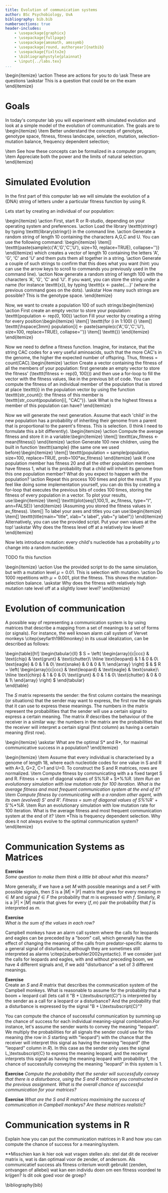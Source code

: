```yaml
---
title: Evolution of communication systems
author: BSc Psychobiology, UvA
bibliography: bib.bib
numbersections: true
header-includes:
    - \usepackage{graphicx}
    - \usepackage{fullpage}
    - \usepackage{amsmath, amssymb}
    - \usepackage[round, authoryear]{natbib}
    - \usepackage{fixltx2e}
    - \bibliographystyle{plainnat}
    - \input{../labs.tex}
...
```


\begin{itemize}
\action These are actions for you to do
\ask These are questions
\askstar This is a question that could be on the exam
\end{itemize}

# Goals

In today's computer lab you will experiment with simulated evolution and look at a simple model of the evolution of communication. The goals are to
\begin{itemize}
\item Better understand the concepts of genotype, genotype space, fitness, fitness landscape, selection, mutation, selection-mutation balance, frequency dependent selection;

\item See how these concepts can be formalized in a computer program;
\item Appreciate both the power and the limits of natural selection.
\end{itemize}

# Simulated Evolution

In the first part of this computer lab we will simulate the evolution of a (DNA) string of letters under a particular fitness function by using R. 

Lets start by creating an individual of our population: 

\begin{itemize}
    \action First, start R or R-studio, depending on your operating system and preferences.
    \action Load the library \texttt{stringr} by typing \texttt{library(stringr)} in the command line.
    \action Generate a random string of length 10 containing the characters A,G,C and U. You can use the following command:
    \begin{itemize}
        \item[] \texttt{paste(sample(c('A','G','C','U'), size=10, replace=TRUE), collapse='')}
    \end{itemize} which creates a vector of length 10 containing the letters 'A', 'G', 'C' and 'U' and them puts them all together in a string.
    \action Generate a couple of such strings to confirm that this does what you want (hint: you can use the arrow keys to scroll to commands you previously used in the command line).
    \action Now generate a random string of length 100 with the characters 'A', 'G', 'C' and 'U'. If you want, you can store the string under a name (for instance \texttt{x}), by typing \texttt{x <- paste(....}' (where the previous command goes on the dots).
    \askstar How many such strings are possible? This is the genotype space.
\end{itemize}

Now, we want to create a population 100 of such strings:\begin{itemize}
    \action First create an empty vector to store your population: \texttt{population <- rep(0, 100)}
    \action Fill your vector by creating a string for every position:\begin{itemize}
        \item[] \texttt{for (i in 1:100) \{}
        \item[] \texttt{\hspace{3mm} population[i] <- paste(sample(c('A','G','C','U'), size=100, replace=TRUE), collapse='')}
        \item[] \texttt{\}}
    \end{itemize}
\end{itemize}

Now we need to define a fitness function. Imagine, for instance, that the string CAC codes for a very useful aminoacids, such that the more CAC's in the genome, the higher the expected number of offspring. Thus, fitness = count(CAC).\begin{itemize}
    \action Create a vector containing the fitness of all the members of your population: first generate an empty vector to store the fitness' (\texttt{fitness <- rep(0, 100)}) and then use a for-loop to fill the vector with the fitness values, like in the previous bit of code. You can compute the fitness of an individual member of the population that is stored at place \texttt{i} in the population vector by using the function \texttt{str\_count(}: the fitness of this member is \texttt{str\_count(population[i], "CAC")}.
    \ask What is the highest fitness a member of this population can have?
\end{itemize}

Now we will generate the next generation. Assume that each 'child' in the new population has a probability of inheriting their genome from a parent that is proportional to the parent's fitness. This is selection. (I think I need to formulate this a bit differently).
\begin{itemize}
    \action Compute the average fitness and store it in a variable:\begin{itemize}
        \item[] \texttt{av\_fitness <- mean(fitness)}
    \end{itemize}
    \action Generate 100 new children, using the built in function \texttt{sample} (the same one we used before):\begin{itemize}
        \item[] \texttt{population = sample(population, size=100, replace=TRUE, prob=100*av\_fitness}
    \end{itemize}
    \ask If one population member has fitness 20 and all the other population members have fitness 1, what is the probability that a child will inherit its genome from this one population member? What do you expect to happen with the population?
    \action Repeat this process 100 times and plot the result. If you feel like doing some implementation yourself, you can do this by creating a for-loop that executes the previous bits of codes 100 times, storing the fitness of every population in a vector. To plot your results, use:\begin{itemize}
        \item[] \texttt{plot(seq(1,100,1), av\_fitness, type="l", ann=FALSE)}
    \end{itemize}
    (Assuming you stored the fitness values in av\_fitness).
    \item[] To label your axes and titles you can use:\begin{itemize}
        \item[] \texttt{title(main="title", xlab="x label", ylab="y label")}
    \end{itemize}
    Alternatively, you can use the provided script. Put your own values at the top!
    \askstar Why does the fitness level off at a relatively low level?
\end{itemize}

Now lets introduce mutation: every child's nucleotide has a probability $\mu$ to change into a random nucleotide.

TODO fix this function

\begin{itemize}
    \action Use the provided script to do the same simulation, but with a mutation level $\mu=0.01$. This is selection with mutation.
    \action Do 1000 repetitions with $\mu=0.001$, plot the fitness. This shows the mutation-selection balance.
    \askstar Why does the fitness with relatively high mutation rate level off at a slightly lower level?
\end{itemize}

# Evolution of communication

A possible way of representing a communication system is by using matrices that describe a mapping from a set of meanings to a set of forms (or signals). For instance, the well known alarm call system of Vervet monkeys \citep{seyfarth1980monkey} in its usual idealization, can be described as follows:

\begin{table}[h!]
\begin{tabular}{ll}
$
S =
\left(
\begin{array}{c|ccc}
& \text{chip} & \text{grunt} & \text{chutter}\\
\hline
\text{leopard} & 1 & 0 & 0\\
\text{eagle} & 0 & 1 & 0\\
\text{snake} & 0 & 0 & 1\\
\end{array}
\right)
$
&
$
R =
\left(
\begin{array}{c|ccc}
& \text{leopard} & \text{eagle} & \text{snake}\\
\hline
\text{chirp} & 1 & 0 & 0\\
\text{grunt} & 0 & 1 & 0\\
\text{chutter} & 0 & 0 & 1\\
\end{array}
\right)
$
\end{tabular}  
\end{table}

The $S$ matrix represents the sender: the first column contains the meanings (or situations) that the sender may want to express, the first row the signals that it can use to express these meanings. The numbers in the matrix represent the probabilities that the sender will use a certain signal to express a certain meaning. The matrix $R$ describes the behaviour of the receiver in a similar way: the numbers in the matrix are the probabilities that the receiver will interpret a certain signal (first column) as having a certain meaning (first row).

\begin{itemize}
\askstar What are the optimal S* and R*, for maximal communicative success in a population?
\end{itemize}

\begin{itemize}
\item Assume that every individual is characterised by a genome of length 18, where each nucleotide codes for one value in S and R with A=3, G=2, C=1 and U=0. To construct the S and R matrices, rows are normalized.
\item Compute fitness by communicating with a a fixed target S and R. Fitness = sum of diagonal values of S\%*\%R* + S*\%*\%R.
\item Run an evolutionary simulation with low mutation rate for 100 iteration. What is the average fitness and most frequent communication system at the end of it?
\item Compute fitness by communicating with a a random other agent, with its own (evolved) S' and R'. Fitness = sum of diagonal values of S\%*\%R' + S'\%*\%R.
\item Run an evolutionary simulation with low mutation rate for 100 iteration. What is the average fitness and most frequent communication system at the end of it?
\item *This is frequency dependent selection. Why does it not always evolve to the optimal communication system?
\end{itemize}





# Communication Systems as Matrices

**Exercise**  
*Some question to make them think a little bit about what this means?*

More generally, if we have a set $M$ with possible meanings and a set $F$ with possible signals, then $S$ is a $|M|\times|F|$ matrix that gives for every meaning $m\in M$ and signal $f\in F$ the probability that $m$ is expressed with $f$. Similarly, $R$ is a $|F|\times|M|$ matrix that gives for every $\langle f, m\rangle$ pair the probability that $f$ is interpreted as $m$.

**Exercise**  
*What is the sum of the values in each row?*

Campbell monkeys have an alarm call system where the calls for leopards and eagles can be preceded by a "boom" call, which generally has the effect of changing the meaning of the calls from predator-specific alarms to a general signal of disturbance, although they are sometimes still interpreted as alarms \citep{zuberbuhler2002syntactic}. If we consider just the calls for leopards and eagles, with and without preceding boom, we have 4 different signals and, if we add "disturbance" a set of 3 different meanings.

**Exercise**  
Create an $S$ and $R$ matrix that describes the communication system of the Campbell monkeys. What is reasonable to assume for the probability that a boom + leopard call (lets call it "B + L\textsubscript{C}") is interpreted by the sender as a call for a leopard or a disturbance? And the probability that a disturbance is expressed by the signal "B + L\textsubscript{C}"?

You can compute the chance of successful communication by summing up the chance of success for each individual meaning-signal combination.For instance, let's assume the sender wants to convey the meaning "leopard". We multiply the probabilities for all signals the sender could use for this meaning (the row in $S$ starting with "leopard") with the chance that the receiver will interpret this signal as having the meaning "leopard" (the "leopard" column in $R$). In this case as the sender only uses the signal L_\textsubscript{C} to express the meaning leopard, and the receiver interprets this signal as having the meaning leopard with probability 1, the chance of successfully conveying the meaning "leopard" in this system is 1.

**Exercise** 
*Compute the probability that the sender will successfully convey that there is a disturbance, using the $S$ and $R$ matrices you constructed in the previous assignment. What is the overall chance of successful communication for your matrices?*

**Exercise** 
*What are the $S$ and $R$ matrices maximising the success of communication in Campbell monkeys? Are these matrices realistic?*  

# Communication systems in R

Explain how you can put the communication matrices in R and how you can compute the chance of success for a meaning/system. 

**Misschien kan ik hier ook wat vragen stellen als: stel dat dit de receiver matrix is, wat is dan optimaal voor de zender, of andersom. Als communicatief success als fitness criterium wordt gebruikt (zenden, ontvangen of allebei) wat kan een individu doen om een fitness voordeel te krijgen? Is dit ook goed voor de groep?

\bibliography{bib}

